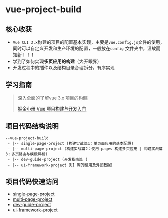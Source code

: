 # vue-project-build

## 核心收获

- `Vue CLI 3.x`构建的项目的配置基本实现，主要是`vue.config.js`文件的使用，同时可以自定义开发和生产环境的配置，一般放在`config` 文件夹中，温故而知新！！！
- 学到了如何实现**多页应用的构建**（大开眼界）
- 开发过程中的插件以及结构目录合理拆分，有序实现

## 学习指南

> 深入全面的了解vue 3.x 项目的构建
>
> [掘金小册 Vue 项目构建与开发入门](https://juejin.im/book/5b23a5aef265da59716fda09)

## 项目代码结构说明

```doc
--vue-project-build
 - |-- single-page-project (构建实战篇1：单页面应用的基本配置)
 - |-- multi-page-project (构建实战篇2：使用 pages 构建多页应用 | 构建实战篇 3：多页路由与模板解析)
 - |-- dev-guide-project (开发指南篇 )
 - |-- ui-framework-project（UI 库的使用及外部数据）
```

## 项目代码快速访问

- [single-page-project](https://github.com/marlonchiu/vue-project-build/tree/master/single-page-project)
- [multi-page-project](https://github.com/marlonchiu/vue-project-build/tree/master/multi-page-project)
- [dev-guide-project](https://github.com/marlonchiu/vue-project-build/tree/master/dev-guide-project)
- [ui-framework-project](https://github.com/marlonchiu/vue-project-build/tree/master/ui-framework-project)
